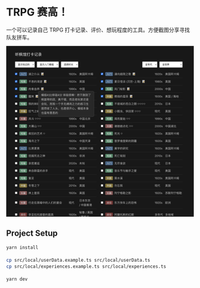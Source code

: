 # TRPG 赛高！

一个可以记录自己 TRPG 打卡记录、评价、想玩程度的工具。方便截图分享寻找队友拼车。

![example](./public/example.png)

## Project Setup

```sh
yarn install

cp src/local/userData.example.ts src/local/userData.ts
cp src/local/experiences.example.ts src/local/experiences.ts

yarn dev
```
